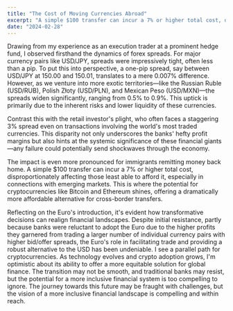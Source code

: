 ```yaml
---
title: "The Cost of Moving Currencies Abroad"
excerpt: "A simple $100 transfer can incur a 7% or higher total cost, disproportionately affecting those least able to afford it"
date: "2024-02-28"
---
```


Drawing from my experience as an execution trader at a prominent hedge fund, I observed firsthand the dynamics of forex spreads. For major currency pairs like USD/JPY, spreads were impressively tight, often less than a pip. To put this into perspective, a one-pip spread, say between USD/JPY at 150.00 and 150.01, translates to a mere 0.007% difference. However, as we venture into more exotic territories—like the Russian Ruble (USD/RUB), Polish Złoty (USD/PLN), and Mexican Peso (USD/MXN)—the spreads widen significantly, ranging from 0.5% to 0.9%. This uptick is primarily due to the inherent risks and lower liquidity of these currencies.

Contrast this with the retail investor's plight, who often faces a staggering 3% spread even on transactions involving the world's most traded currencies. This disparity not only underscores the banks' hefty profit margins but also hints at the systemic significance of these financial giants—any failure could potentially send shockwaves through the economy.

The impact is even more pronounced for immigrants remitting money back home. A simple $100 transfer can incur a 7% or higher total cost, disproportionately affecting those least able to afford it, especially in connections with emerging markets. This is where the potential for cryptocurrencies like Bitcoin and Ethereum shines, offering a dramatically more affordable alternative for cross-border transfers.

Reflecting on the Euro's introduction, it's evident how transformative decisions can realign financial landscapes. Despite initial resistance, partly because banks were reluctant to adopt the Euro due to the higher profits they garnered from trading a larger number of individual currency pairs with higher bid/offer spreads, the Euro's role in facilitating trade and providing a robust alternative to the USD has been undeniable. I see a parallel path for cryptocurrencies. As technology evolves and crypto adoption grows, I'm optimistic about its ability to offer a more equitable solution for global finance. The transition may not be smooth, and traditional banks may resist, but the potential for a more inclusive financial system is too compelling to ignore. The journey towards this future may be fraught with challenges, but the vision of a more inclusive financial landscape is compelling and within reach.